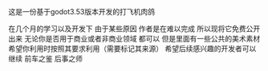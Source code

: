 这是一份基于godot3.53版本开发的打飞机肉鸽

在几个月的学习以及开发下 由于某些原因 作者是在难以完成
所以现将它免费公开出来 无论你是否用于商业或者非商业领域 都可以 
但是里面有一些公共的美术素材 希望你利用时按照其要求利用（需要标记其来源）
希望后续感兴趣的开发者可以继续
前车之鉴 后事之师
